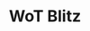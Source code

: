 ---
title: WoT Blitz
excerpt: >-
  Displays a list of accounts in a specific category according to your
  parameters.
api:
  file: market.json
  operationId: Category.WoTBlitz
hidden: false
---